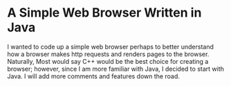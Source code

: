 A Simple Web Browser Written in Java
======================
I wanted to code up a simple web browser perhaps to better understand how a browser
makes http requests and renders pages to the browser. Naturally, Most would say C++
would be the best choice for creating a browser; however, since I am more familiar
with Java, I decided to start with Java. I will add more comments and features down
the road.
